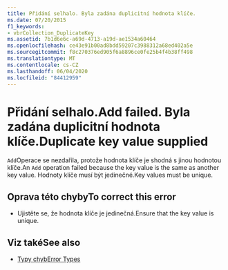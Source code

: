 ```yaml
---
title: Přidání selhalo. Byla zadána duplicitní hodnota klíče.
ms.date: 07/20/2015
f1_keywords:
- vbrCollection_DuplicateKey
ms.assetid: 7b1d6e6c-a69d-4713-a19d-ae1534a60464
ms.openlocfilehash: ce43e91b00ad8bdd59207c3988312a68ed402a5e
ms.sourcegitcommit: f8c270376ed905f6a8896ce0fe25b4f4b38ff498
ms.translationtype: MT
ms.contentlocale: cs-CZ
ms.lasthandoff: 06/04/2020
ms.locfileid: "84412959"
---
```

# <a name="add-failed-duplicate-key-value-supplied"></a><span data-ttu-id="d9083-103">Přidání selhalo.</span><span class="sxs-lookup"><span data-stu-id="d9083-103">Add failed.</span></span> <span data-ttu-id="d9083-104">Byla zadána duplicitní hodnota klíče.</span><span class="sxs-lookup"><span data-stu-id="d9083-104">Duplicate key value supplied</span></span>
<span data-ttu-id="d9083-105">`Add`Operace se nezdařila, protože hodnota klíče je shodná s jinou hodnotou klíče.</span><span class="sxs-lookup"><span data-stu-id="d9083-105">An `Add` operation failed because the key value is the same as another key value.</span></span> <span data-ttu-id="d9083-106">Hodnoty klíče musí být jedinečné.</span><span class="sxs-lookup"><span data-stu-id="d9083-106">Key values must be unique.</span></span>  
  
## <a name="to-correct-this-error"></a><span data-ttu-id="d9083-107">Oprava této chyby</span><span class="sxs-lookup"><span data-stu-id="d9083-107">To correct this error</span></span>  
  
- <span data-ttu-id="d9083-108">Ujistěte se, že hodnota klíče je jedinečná.</span><span class="sxs-lookup"><span data-stu-id="d9083-108">Ensure that the key value is unique.</span></span>  
  
## <a name="see-also"></a><span data-ttu-id="d9083-109">Viz také</span><span class="sxs-lookup"><span data-stu-id="d9083-109">See also</span></span>

- [<span data-ttu-id="d9083-110">Typy chyb</span><span class="sxs-lookup"><span data-stu-id="d9083-110">Error Types</span></span>](../programming-guide/language-features/error-types.md)
